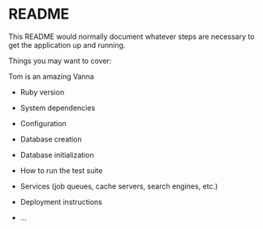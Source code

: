 # README

This README would normally document whatever steps are necessary to get the
application up and running.

Things you may want to cover:

Tom is an amazing Vanna

* Ruby version

* System dependencies

* Configuration

* Database creation

* Database initialization

* How to run the test suite

* Services (job queues, cache servers, search engines, etc.)

* Deployment instructions

* ...
